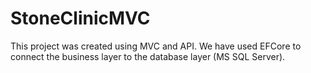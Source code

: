 # StoneClinicMVC
This project was created using MVC and API. We have used EFCore to connect the business layer to the database layer (MS SQL Server).
